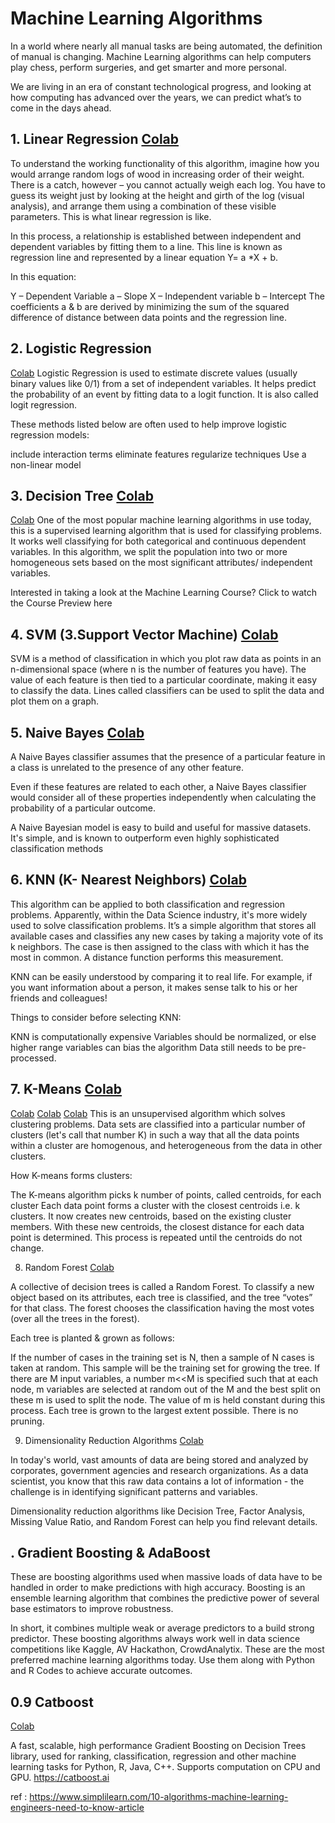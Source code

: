 # Machine Learning Algorithms
 In a world where nearly all manual tasks are being automated, the definition of manual is changing. Machine Learning algorithms can help computers play chess, perform surgeries, and get smarter and more personal.

We are living in an era of constant technological progress, and looking at how computing has advanced over the years, we can predict what’s to come in the days ahead. 

## 1. Linear Regression [Colab](https://colab.research.google.com/github/lmadhuranga/ML/blob/master/1_Linear_Regression.ipynb)
To understand the working functionality of this algorithm, imagine how you would arrange random logs of wood in increasing order of their weight. There is a catch, however – you cannot actually weigh each log. You have to guess its weight just by looking at the height and girth of the log (visual analysis), and arrange them using a combination of these visible parameters. This is what linear regression is like.

In this process, a relationship is established between independent and dependent variables by fitting them to a line. This line is known as regression line and represented by a linear equation Y= a *X + b.

In this equation:

Y – Dependent Variable
a – Slope
X – Independent variable
b – Intercept
The coefficients a & b are derived by minimizing the sum of the squared difference of distance between data points and the regression line.

## 2. Logistic Regression
[Colab](https://colab.research.google.com/github/lmadhuranga/ML/blob/master/2_logistic_regression_irish.ipynb)
Logistic Regression is used to estimate discrete values (usually binary values like 0/1) from a set of independent variables. It helps predict the probability of an event by fitting data to a logit function. It is also called logit regression.

These methods listed below are often used to help improve logistic regression models:

include interaction terms
eliminate features
regularize techniques
Use a non-linear model

## 3. Decision Tree [Colab](https://colab.research.google.com/github/lmadhuranga/ML/blob/master/3_1_decision_tree_classifier.ipynb)
[Colab](https://colab.research.google.com/github/lmadhuranga/ML/blob/master/3_2_Decision_Tree_Regression.ipynb)
One of the most popular machine learning algorithms in use today, this is a supervised learning algorithm that is used for classifying problems. It works well classifying for both categorical and continuous dependent variables. In this algorithm, we split the population into two or more homogeneous sets based on the most significant attributes/ independent variables.

Interested in taking a look at the Machine Learning Course? Click to watch the Course Preview here

## 4. SVM (3.Support Vector Machine) [Colab](https://colab.research.google.com/github/lmadhuranga/ML/blob/master/4_SVM_face_recognition.ipynb)
SVM is a method of classification in which you plot raw data as points in an n-dimensional space (where n is the number of features you have). The value of each feature is then tied to a particular coordinate, making it easy to classify the data. Lines called classifiers can be used to split the data and plot them on a graph.

## 5. Naive Bayes [Colab](https://colab.research.google.com/github/lmadhuranga/ML/blob/master/5_GaussianNB.ipynb)
A Naive Bayes classifier assumes that the presence of a particular feature in a class is unrelated to the presence of any other feature.

Even if these features are related to each other, a Naive Bayes classifier would consider all of these properties independently when calculating the probability of a particular outcome.

A Naive Bayesian model is easy to build and useful for massive datasets. It's simple, and is known to outperform even highly sophisticated classification methods

## 6. KNN (K- Nearest Neighbors) [Colab](https://colab.research.google.com/github/lmadhuranga/ML/blob/master/6_knn.ipynb)
This algorithm can be applied to both classification and regression problems. Apparently, within the Data Science industry, it's more widely used to solve classification problems. It’s a simple algorithm that stores all available cases and classifies any new cases by taking a majority vote of its k neighbors. The case is then assigned to the class with which it has the most in common.  A distance function performs this measurement.

KNN can be easily understood by comparing it to real life. For example, if you want information about a person, it makes sense talk to his or her friends and colleagues!

Things to consider before selecting KNN: 

KNN is computationally expensive
Variables should be normalized, or else higher range variables can bias the algorithm
Data still needs to be pre-processed.
##  7. K-Means [Colab](https://colab.research.google.com/github/lmadhuranga/ML/blob/master/7_k-means.ipynb)
[Colab](https://colab.research.google.com/github/lmadhuranga/ML/blob/master/7_k-means_cluster_comparison.ipynb)
[Colab](https://colab.research.google.com/github/lmadhuranga/ML/blob/master/7_k-means_dbscan.ipynb)
[Colab](https://colab.research.google.com/github/lmadhuranga/ML/blob/master/7_k-means_linkage_comparison.ipynb)
This is an unsupervised algorithm which solves clustering problems. Data sets are classified into a particular number of clusters (let's call that number K) in such a way that all the data points within a cluster are homogenous, and heterogeneous from the data in other clusters.

How K-means forms clusters:

The K-means algorithm picks k number of points, called centroids, for each cluster
Each data point forms a cluster with the closest centroids i.e. k clusters.
It now creates new centroids, based on the existing cluster members.
With these new centroids, the closest distance for each data point is determined. This process is repeated until the centroids do not change.


8. Random Forest [Colab](https://colab.research.google.com/github/lmadhuranga/ML/blob/master/8_Random_forest_titanic.ipynb)

A collective of decision trees is called a Random Forest. To classify a new object based on its attributes, each tree is classified, and the tree “votes” for that class. The forest chooses the classification having the most votes (over all the trees in the forest).

Each tree is planted & grown as follows:

If the number of cases in the training set is N, then a sample of N cases is taken at random. This sample will be the training set for growing the tree.
If there are M input variables, a number m<<M is specified such that at each node, m variables are selected at random out of the M and the best split on these m is used to split the node. The value of m is held constant during this process.
Each tree is grown to the largest extent possible. There is no pruning. 


9. Dimensionality Reduction Algorithms [Colab](https://colab.research.google.com/github/lmadhuranga/ML/blob/master/9.Catboost_pydaata2019.ipynb)

In today's world, vast amounts of data are being stored and analyzed by corporates, government agencies and research organizations. As a data scientist, you know that this raw data contains a lot of information - the challenge is in identifying significant patterns and variables.

Dimensionality reduction algorithms like Decision Tree, Factor Analysis, Missing Value Ratio, and Random Forest can help you find relevant details.

## . Gradient Boosting & AdaBoost
These are boosting algorithms used when massive loads of data have to be handled in order to make predictions with high accuracy. Boosting is an ensemble learning algorithm that combines the predictive power of several base estimators to improve robustness.

In short, it combines multiple weak or average predictors to a build strong predictor. These boosting algorithms always work well in data science competitions like Kaggle, AV Hackathon, CrowdAnalytix. These are the most preferred machine learning algorithms today. Use them along with Python and R Codes to achieve accurate outcomes.

## 0.9 Catboost
[Colab](https://colab.research.google.com/github/lmadhuranga/ML/blob/master/9.Catboost_pydaata2019.ipynb)

A fast, scalable, high performance Gradient Boosting on Decision Trees library, used for ranking, classification, regression and other machine learning tasks for Python, R, Java, C++. Supports computation on CPU and GPU. https://catboost.ai

ref  : https://www.simplilearn.com/10-algorithms-machine-learning-engineers-need-to-know-article
